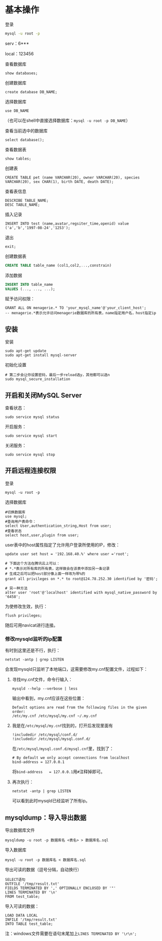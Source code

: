 # 基本操作

登录

```bash
mysql -u root -p
```

serv：6***

local：123456

查看数据库

```mysql
show databases;
```

创建数据库

```mysql
create database DB_NAME;
```

选择数据库

```mysql
use DB_NAME
```

（也可以在shell中直接选择数据库：`mysql -u root -p DB_NAME`）

查看当前选中的数据库

```mysql
select database();
```



查看数据表

```mysql
show tables;
```

创建表

```mysql
CREATE TABLE pet (name VARCHAR(20), owner VARCHAR(20), species VARCHAR(20), sex CHAR(1), birth DATE, death DATE);
```

查看表信息

```mysql
DESCRIBE TABLE_NAME;
DESC TABLE_NAME;
```

插入记录

```mysql
INSERT INTO test (name,avatar,regsiter_time,openid) value ('a','b','1997-08-24','1253');
```



退出

```mysql
exit;  
```



创建数据表

```sql
CREATE TABLE table_name (col1,col2,...,constrain)
```

添加数据

```sql
INSERT INTO table_name
VALUES (..., ..., ...);
```



赋予访问权限：

```mysql
GRANT ALL ON menagerie.* TO 'your_mysql_name'@'your_client_host';
-- menagerie.*表示允许访问menagerie数据库的所有表，name指定用户名，host指定ip
```





## 安装

安装

```
sudo apt-get update
sudo apt-get install mysql-server
```

初始化设置

```
# 第二步会让你设置密码，最后一步reload选y，其他都可以选n
sudo mysql_secure_installation
```





## 开启和关闭MySQL Server

查看状态：

```
sudo service mysql status
```

开启服务：

```
sudo service mysql start
```

关闭服务：

```
sudo service mysql stop
```







## 开启远程连接权限

登录

```
mysql -u root -p
```

选择数据库

```mysql
#切换数据库
use mysql;
#查询用户表命令：
select User,authentication_string,Host from user;
#查看状态
select host,user,plugin from user;
```

user表中的host属性指定了允许用户登录所使用的IP，修改：

```mysql
update user set host = '192.168.40.%' where user ='root';

# 下面这个方法在腾讯云上可以：
# *.*表示对所有库的所有表，这样做会在该表中添加另一条记录
# 生成之后可以把host部分像上面一样改为带%的
grant all privileges on *.* to root@124.78.252.30 identified by '密码';

# 另一种方法
alter user 'root'@'localhost' identified with mysql_native_password by '6458';

```

为使修改生效，执行：

```mysql
flush privileges;
```

随后可用navicat进行连接。

### 修改mysqld监听的ip配置

有时到这里还是不行，执行：

```
netstat -antp | grep LISTEN
```

会发现mysqld只监听了本地端口，这需要修改my.cnf配置文件，过程如下：

1. 寻找my.cnf文件，命令行输入：

   ```
   mysqld --help --verbose | less
   ```

   输出中看到，my.cnf应该在这些位置：

   ```
   Default options are read from the following files in the given order:
   /etc/my.cnf /etc/mysql/my.cnf ~/.my.cnf
   ```

2. 我是在`/etc/mysql/my.cnf`找到的，打开后发现里面有

   ```
   !includedir /etc/mysql/conf.d/
   !includedir /etc/mysql/mysql.conf.d/
   ```

   在`/etc/mysql/mysql.conf.d/mysql.cnf`里，找到了：

   ```
   # By default we only accept connections from localhost
   bind-address	= 127.0.0.1
   ```

   将`bind-address	= 127.0.0.1`用`#`注释掉即可。

3. 再次执行：

   ```
   netstat -antp | grep LISTEN
   ```

   可以看到此时mysqld已经监听了所有ip。



## mysqldump：导入导出数据

导出数据库文件

```
mysqldump -u root -p 数据库名 <表名> > 数据库名.sql
```

导入数据库

```
mysql -u root -p 数据库名 < 数据库名.sql
```



导出可读的数据（逗号分隔，自动换行）

```mysql
SELECT语句
OUTFILE '/tmp/result.txt'
FIELDS TERMINATED BY ',' OPTIONALLY ENCLOSED BY '"'
LINES TERMINATED BY '\n'
FROM test_table;
```

导入可读的数据：

```mysql
LOAD DATA LOCAL 
INFILE '/tmp/result.txt'
INTO TABLE test_table;
```

注：windows文件需要在语句末尾加上`LINES TERMINATED BY '\r\n';`

